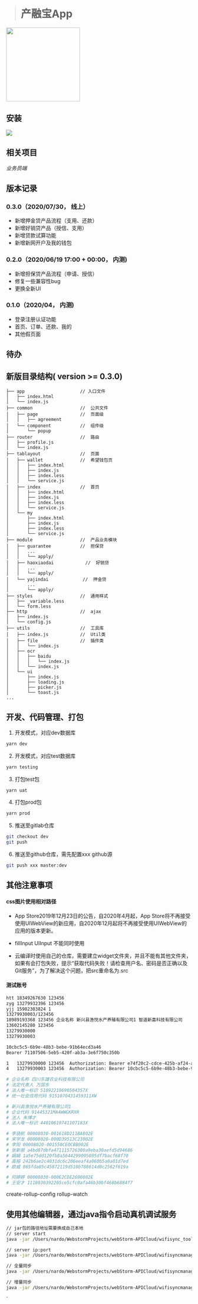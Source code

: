 > # 产融宝App

<img src="https://ftp.bmp.ovh/imgs/2020/06/d6fbcac62b6b2038.png" width="200"  align="middle" />



## 安装
![](https://ftp.bmp.ovh/imgs/2020/06/776d4d2a9635e40b.jpeg)

## 相关项目
_业务员端_

## 版本记录

### 0.3.0（2020/07/30， 线上）
  - 新增押金贷产品流程（支用、还款）
  - 新增好销贷产品（授信、支用）
  - 新增贷款试算功能
  - 新增新网开户及我的钱包

### 0.2.0（2020/06/19 17:00 + 00:00， 内测)
  - 新增担保贷产品流程（申请、授信）
  - 修复一些兼容性bug
  - 更换全新UI

### 0.1.0（2020/04， 内测)
  - 登录注册认证功能
  - 首页、订单、还款、我的
  - 其他假页面
  

## 待办



## 新版目录结构( version >= 0.3.0)
```
├── app                     // 入口文件
│   ├── index.html          
│   └── index.js
├── common                  //  公共文件
│   ├── page                //  页面级
│   │   ├── agreement       
│   └── component           //  组件级
│       └── popup
├── router                  //  路由
│   ├── profile.js          
│   └── index.js
├── tablayout               //  页面
│   ├── wallet              //  希望钱包页
│   │   ├── index.html
│   │   ├── index.js
│   │   ├── index.less
│   │   └── service.js
│   ├── index               //  首页
│   │   ├── index.html
│   │   ├── index.js
│   │   ├── index.less
│   │   └── service.js
│   └── my
│       ├── index.html
│       ├── index.js
│       ├── index.less
│       └── service.js
├── module                  //  产品业务模块
│   ├── guarantee           //  担保贷
│   │   ...
│   │   └── apply/
│   ├── haoxiaodai            //  好销贷
│   │   ...
│   │   └── apply/
│   └── yajindai             //  押金贷
│       ...
│       └── apply/
├── styles                  //  通用样式
│   ├── _variable.less
│   └── form.less
├── http                    //  ajax
│   ├── index.js
│   └── config.js
├── utils                   //  工具库
│   ├── index.js            //  Util类
│   ├── file                //  插件类
│   │   └── index.js
│   ├── ocr
│   │   ├── baidu
│   │   │   └── index.js
│   │   └── index.js
│   └── ui
│       ├── index.js
│       ├── loading.js
│       ├── picker.js
│       └── toast.js
...

```

## 开发、代码管理、打包

1. 开发模式，对应dev数据库
```bash
yarn dev
```

2. 开发模式，对应test数据库
```bash
yarn testing
```

3. 打包test包
```bash
yarn uat
```

4. 打包prod包
```bash
yarn prod
```

5. 推送至gitlab仓库
```bash
git checkout dev
git push
```

6. 推送至github仓库，需先配置xxx github源
```bash
git push xxx master:dev
```

## 其他注意事项
#### css图片使用相对路径
- App Store2019年12月23日的公告，自2020年4月起，App Store将不再接受使用UIWebView的新应用，自2020年12月起将不再接受使用UIWebView的应用的版本更新。

- fillInput UIInput 不能同时使用

- 云编译时使用自己的仓库，需要建立widget文件夹，并且不能有其他文件夹，如果有会打包失败，提示“获取代码失败！请检查用户名、密码是否正确以及Git服务”，为了解决这个问题，把src重命名为.src

#### 测试账号

``` bash
htt 18349267630 123456
zyg 13279932396 123456
yjj 15982303824 1
13279930003/123456
18989193368 123456 企业名称 新兴县渔悦水产养殖有限公司1 智道新喜科技有限公司
13602145280 123456
13279930000
13279930003

10cbc5c5-6b9e-48b3-bebe-91b64ecd3a46
Bearer 71107506-5eb5-420f-ab3a-3e6f750c350b

1	13279930000	123456	Authorization: Bearer e74f20c2-cdce-425b-af24-a9d356c30dcf
4	13279930003	123456	Authorization: Bearer 10cbc5c5-6b9e-48b3-bebe-91b64ecd3a46

# 企业名称 四川东雄农业科技有限公司
# 法定代表人 万国东
# 法人唯一标识 51092219690504357X
# 统一社会信用代码 9151070431459311XW

# 新兴县渔悦水产养殖有限公司1
# 企业代码 91445321MA4WWGKRXR
# 法人 朱博才
# 法人唯一标识 44010619741107183X

# 李骁航 00008030-001618D211BA802E
# 宋学龙 00008020-000D39513C23002E
# 李阳 00008020-001550CE0CBB002E
# 张新朋 a4bd87dbfa471115726300a9eba30aefd5d94686
# 娟娟 1a5e75dd120fb8a5644299095805df7bacf68f70
# 高榕 242b6ae2c4031dc6c206eeaf4a060b5a0a01d7ed
# 欧威 865fda05c45872119d510b788614d0c2562f619a

# 何婷婷 00008030-000E2CDE2600802E
# 王安才 1118030392205ce5cfc0afa46b30bf468b6884f7


```
create-rollup-config rollup-watch

## 使用其他编辑器，通过java指令启动真机调试服务


```bash
// jar包的路径地址需要换成自己本地
// server start
java -jar /Users/nardo/WebstormProjects/webStorm-APICloud/wifisync_tools/wifisync.jar /Users/nardo/WebstormProjects /Users/nardo/WebstormProjects/webStorm-APICloud/wifisync_tools

// server ip:port
java -jar /Users/nardo/WebstormProjects/webStorm-APICloud/wifisyncmanager.jar 1 /Users/nardo/WebstormProjects/webStorm-APICloud/wifisync_tools/config_info

// 全量同步
java -jar /Users/nardo/WebstormProjects/webStorm-APICloud/wifisyncmanager.jar 2 /Users/nardo/WebstormProjects/webStorm-APICloud/wifisync_tools/config_info /Users/nardo/WebstormProjects/widget /Users/nardo/WebstormProjects

// 增量同步
java -jar /Users/nardo/WebstormProjects/webStorm-APICloud/wifisyncmanager.jar 3 /Users/nardo/WebstormProjects/webStorm-APICloud/wifisync_tools/config_info /Users/nardo/WebstormProjects/widget /Users/nardo/WebstormProjects

```

`
